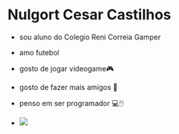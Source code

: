 # Nulgort  Cesar  Castilhos
- sou aluno do Colegio Reni Correia Gamper

 - amo futebol
 - gosto de jogar videogame🎮
 - gosto de fazer mais amigos 🤙
 - penso em ser programador 💻🖱️
 
 - ![](https://media.tenor.com/GOj9ZF_-ZOcAAAAM/cat.gif)

